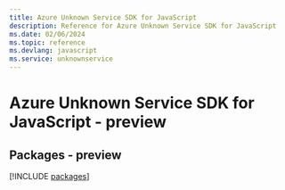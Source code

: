 ```yaml
---
title: Azure Unknown Service SDK for JavaScript
description: Reference for Azure Unknown Service SDK for JavaScript
ms.date: 02/06/2024
ms.topic: reference
ms.devlang: javascript
ms.service: unknownservice
---
```

# Azure Unknown Service SDK for JavaScript - preview
## Packages - preview
[!INCLUDE [packages](unknown-service-index.md)]